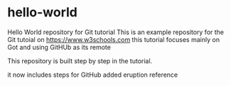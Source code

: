 # hello-world
Hello World repository for Git tutorial
This is an example repository for the Git tutoial on https://www.w3schools.com
this tutorial focuses mainly on Got and using GitHUb as its remote

This repository is built step by step in the tutorial.

it now includes steps for GitHub
added eruption reference
